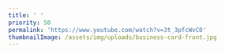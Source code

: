 ```yaml
---
title: ' '
priority: 50
permalink: 'https://www.youtube.com/watch?v=3t_3pfcWvC0'
thumbnailImage: /assets/img/uploads/business-card-front.jpg
---
```



